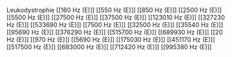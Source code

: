 Leukodystrophie
[[160 Hz (E)]]
[[550 Hz (E)]]
[[850 Hz (E)]]
[[2500 Hz (E)]]
[[5500 Hz (E)]]
[[27500 Hz (E)]]
[[37500 Hz (E)]]
[[123010 Hz (E)]]
[[327230 Hz (E)]]
[[533690 Hz (E)]]
[[7500 Hz (E)]]
[[32500 Hz (E)]]
[[35540 Hz (E)]]
[[95690 Hz (E)]]
[[376290 Hz (E)]]
[[515700 Hz (E)]]
[[689930 Hz (E)]]
[[20 Hz (E)]]
[[970 Hz (E)]]
[[5690 Hz (E)]]
[[175030 Hz (E)]]
[[451170 Hz (E)]]
[[517500 Hz (E)]]
[[683000 Hz (E)]]
[[712420 Hz (E)]]
[[995380 Hz (E)]]